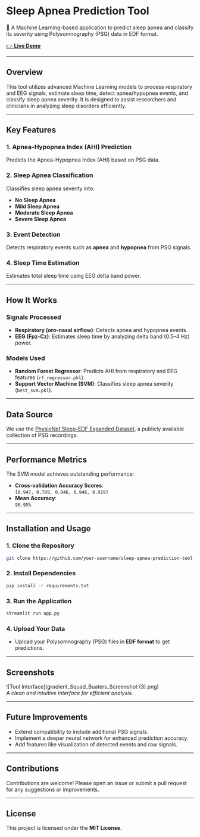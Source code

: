 # **Sleep Apnea Prediction Tool**  
🌙 A Machine Learning-based application to predict sleep apnea and classify its severity using Polysomnography (PSG) data in EDF format.

[👉 **Live Demo**](https://sleep-disorder-ml-project.streamlit.app/)

---

## **Overview**  
This tool utilizes advanced Machine Learning models to process respiratory and EEG signals, estimate sleep time, detect apnea/hypopnea events, and classify sleep apnea severity. It is designed to assist researchers and clinicians in analyzing sleep disorders efficiently.

---

## **Key Features**  

### 1. **Apnea-Hypopnea Index (AHI) Prediction**  
Predicts the Apnea-Hypopnea Index (AHI) based on PSG data.

### 2. **Sleep Apnea Classification**  
Classifies sleep apnea severity into:
- **No Sleep Apnea**  
- **Mild Sleep Apnea**  
- **Moderate Sleep Apnea**  
- **Severe Sleep Apnea**

### 3. **Event Detection**  
Detects respiratory events such as **apnea** and **hypopnea** from PSG signals.

### 4. **Sleep Time Estimation**  
Estimates total sleep time using EEG delta band power.

---

## **How It Works**  

### **Signals Processed**
- **Respiratory (oro-nasal airflow)**: Detects apnea and hypopnea events.  
- **EEG (Fpz-Cz)**: Estimates sleep time by analyzing delta band (0.5–4 Hz) power.

### **Models Used**
- **Random Forest Regressor**: Predicts AHI from respiratory and EEG features (`rf_regressor.pkl`).  
- **Support Vector Machine (SVM)**: Classifies sleep apnea severity (`best_svm.pkl`).  

---

## **Data Source**  
We use the [PhysioNet Sleep-EDF Expanded Dataset](https://physionet.org/content/sleep-edfx/1.0.0/), a publicly available collection of PSG recordings.

---

## **Performance Metrics**  
The SVM model achieves outstanding performance:  

- **Cross-validation Accuracy Scores**:  
  `[0.947, 0.789, 0.946, 0.946, 0.919]`  
- **Mean Accuracy**:  
  `90.95%`

---

## **Installation and Usage**  

### 1. **Clone the Repository**
```bash
git clone https://github.com/your-username/sleep-apnea-prediction-tool.git
```

### 2. **Install Dependencies**
```bash
pip install -r requirements.txt
```

### 3. **Run the Application**
```bash
streamlit run app.py
```

### 4. **Upload Your Data**
- Upload your Polysomnography (PSG) files in **EDF format** to get predictions.

---

## **Screenshots**  
![Tool Interface](gradient_Squad_Buaters_Screenshot (3).png)  
_A clean and intuitive interface for efficient analysis._

---

## **Future Improvements**
- Extend compatibility to include additional PSG signals.  
- Implement a deeper neural network for enhanced prediction accuracy.  
- Add features like visualization of detected events and raw signals.  

---

## **Contributions**
Contributions are welcome! Please open an issue or submit a pull request for any suggestions or improvements.

---

## **License**  
This project is licensed under the **MIT License**.  
